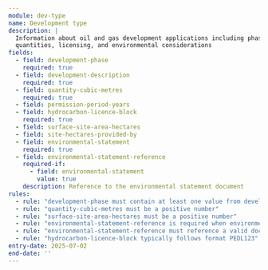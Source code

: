 ```yaml
---
module: dev-type
name: Development type
description: |
  Information about oil and gas development applications including phases, 
  quantities, licensing, and environmental considerations
fields:
  - field: development-phase
    required: true
  - field: development-description
    required: true
  - field: quantity-cubic-metres
    required: true
  - field: permission-period-years
  - field: hydrocarbon-licence-block
    required: true
  - field: surface-site-area-hectares
  - field: site-hectares-provided-by
  - field: environmental-statement
    required: true
  - field: environmental-statement-reference
    required-if:
      - field: environmental-statement
        value: true
    description: Reference to the environmental statement document
rules:
  - rule: "development-phase must contain at least one value from development-phases codelist"
  - rule: "quantity-cubic-metres must be a positive number"
  - rule: "surface-site-area-hectares must be a positive number"
  - rule: "environmental-statement-reference is required when environmental-statement is true"
  - rule: "environmental-statement-reference must reference a valid document in the application"
  - rule: "hydrocarbon-licence-block typically follows format PEDL123"
entry-date: 2025-07-02
end-date: ''
---
```

